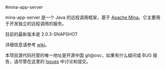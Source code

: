 #mina-app-server

mina-app-server 是一个 Java 的远程调用框架，基于 
[Apache Mina](http://mina.apache.org/)。它主要用于开发独立的远程调用的服务。

目前的最新版本是 2.0.3-SNAPSHOT

详细信息请参考 [wiki](http://git.oschina.net/yidinghe/mina-app-server/wikis/home)。

本项目源代码托管的唯一地址是开源中国 git@osc，如果有什么疑问或 BUG 报告，请尽管在这里的 [Issues](http://git.oschina.net/yidinghe/mina-app-server/issues) 中讨论和提交。